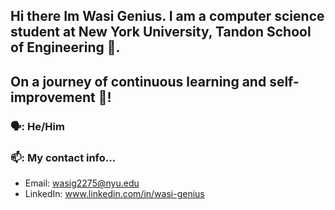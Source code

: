 ## Hi there Im Wasi Genius. I am a computer science student at New York University, Tandon School of Engineering 🗽. 

## On a journey of continuous learning and self-improvement 🌅!

### 🗣️: He/Him
### 📫: My contact info...  
  - Email: wasig2275@nyu.edu
  - LinkedIn: www.linkedin.com/in/wasi-genius
